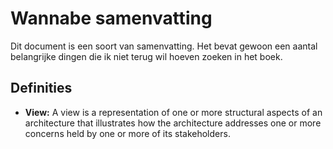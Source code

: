 # Wannabe samenvatting
Dit document is een soort van samenvatting. Het bevat gewoon een aantal belangrijke dingen die ik niet terug wil hoeven zoeken in het boek.

## Definities
- **View:** A view is a representation of one or more structural aspects of an architecture that illustrates how the architecture addresses one or more concerns held by one or more of its stakeholders.
